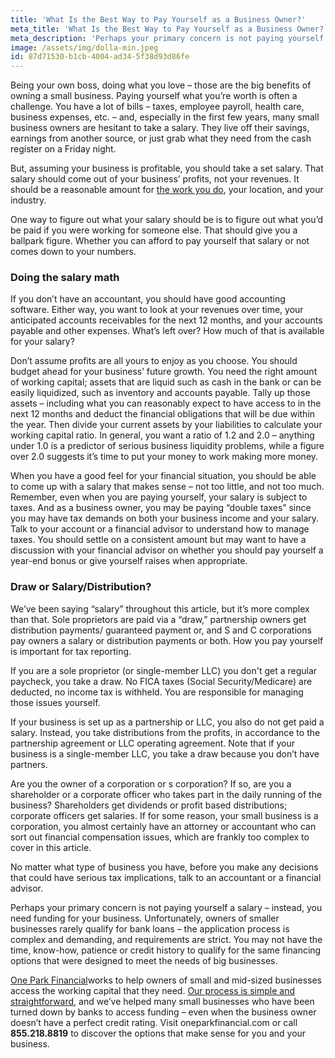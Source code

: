 ```yaml
---
title: 'What Is the Best Way to Pay Yourself as a Business Owner?'
meta_title: 'What Is the Best Way to Pay Yourself as a Business Owner?'
meta_description: 'Perhaps your primary concern is not paying yourself a salary – instead, you need funding for your business. Unfortunately, owners of smaller businesses rarely qualify for bank loans – the application process is complex and demanding, and requirements are strict. You may not have the time, know-how, patience or credit history to qualify for the same financing options that were designed to meet the needs of big businesses.'
image: /assets/img/dolla-min.jpeg
id: 87d71530-b1cb-4004-ad34-5f38d93d86fe
---
```

Being your own boss, doing what you love – those are the big benefits of owning a small business. Paying yourself what you’re worth is often a challenge. You have a lot of bills – taxes, employee payroll, health care, business expenses, etc. – and, especially in the first few years, many small business owners are hesitant to take a salary. They live off their savings, earnings from another source, or just grab what they need from the cash register on a Friday night.

But, assuming your business is profitable, you should take a set salary. That salary should come out of your business’ profits, not your revenues. It should be a reasonable amount for [the work you do](https://www.oneparkfinancial.com/blog/business-owner-deserve-vacation), your location, and your industry. 

One way to figure out what your salary should be is to figure out what you’d be paid if you were working for someone else. That should give you a ballpark figure. Whether you can afford to pay yourself that salary or not comes down to your numbers.

### Doing the salary math

If you don’t have an accountant, you should have good accounting software. Either way, you want to look at your revenues over time, your anticipated accounts receivables for the next 12 months, and your accounts payable and other expenses. What’s left over? How much of that is available for your salary? 

Don’t assume profits are all yours to enjoy as you choose. You should budget ahead for your business’ future growth. You need the right amount of working capital; assets that are liquid such as cash in the bank or can be easily liquidized, such as inventory and accounts payable. Tally up those assets – including what you can reasonably expect to have access to in the next 12 months and deduct the financial obligations that will be due within the year. Then divide your current assets by your liabilities to calculate your working capital ratio. In general, you want a ratio of 1.2 and 2.0 – anything under 1.0 is a predictor of serious business liquidity problems, while a figure over 2.0 suggests it’s time to put your money to work making more money.

When you have a good feel for your financial situation, you should be able to come up with a salary that makes sense – not too little, and not too much. Remember, even when you are paying yourself, your salary is subject to taxes. And as a business owner, you may be paying “double taxes” since you may have tax demands on both your business income and your salary. Talk to your account or a financial advisor to understand how to manage taxes. You should settle on a consistent amount but may want to have a discussion with your financial advisor on whether you should pay yourself a year-end bonus or give yourself raises when appropriate.

### Draw or Salary/Distribution?

We’ve been saying “salary” throughout this article, but it’s more complex than that. Sole proprietors are paid via a “draw,” partnership owners get distribution payments/ guaranteed payment or, and S and C corporations pay owners a salary or distribution payments or both. How you pay yourself is important for tax reporting. 

If you are a sole proprietor (or single-member LLC) you don't get a regular paycheck, you take a draw. No FICA taxes (Social Security/Medicare) are deducted, no income tax is withheld. You are responsible for managing those issues yourself.  

If your business is set up as a partnership or LLC, you also do not get paid a salary. Instead, you take distributions from the profits, in accordance to the partnership agreement or LLC operating agreement. Note that if your business is a single-member LLC, you take a draw because you don’t have partners.

Are you the owner of a corporation or s corporation? If so, are you a shareholder or a corporate officer who takes part in the daily running of the business? Shareholders get dividends or profit based distributions; corporate officers get salaries. If for some reason, your small business is a corporation, you almost certainly have an attorney or accountant who can sort out financial compensation issues, which are frankly too complex to cover in this article. 

No matter what type of business you have, before you make any decisions that could have serious tax implications, talk to an accountant or a financial advisor.

Perhaps your primary concern is not paying yourself a salary – instead, you need funding for your business. Unfortunately, owners of smaller businesses rarely qualify for bank loans – the application process is complex and demanding, and requirements are strict. You may not have the time, know-how, patience or credit history to qualify for the same financing options that were designed to meet the needs of big businesses. 

[One Park Financial](https://www.oneparkfinancial.com/)works to help owners of small and mid-sized businesses access the working capital that they need. [Our process is simple and straightforward](https://www.oneparkfinancial.com/pre-qualification), and we’ve helped many small businesses who have been turned down by banks to access funding – even when the business owner doesn’t have a perfect credit rating. Visit oneparkfinancial.com or call **855.218.8819** to discover the options that make sense for you and your business.